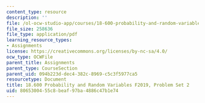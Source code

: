 ```yaml
---
content_type: resource
description: ''
file: /ol-ocw-studio-app/courses/18-600-probability-and-random-variables-fall-2019/8065300455c8beaf97ba4886c47b1e74_MIT18_600F19_Pset2.pdf
file_size: 258636
file_type: application/pdf
learning_resource_types:
- Assignments
license: https://creativecommons.org/licenses/by-nc-sa/4.0/
ocw_type: OCWFile
parent_title: Assignments
parent_type: CourseSection
parent_uid: 094b223d-dec4-382c-8969-c5c3f5977ca5
resourcetype: Document
title: 18.600 Probability and Random Variables F2019, Problem Set 2
uid: 80653004-55c8-beaf-97ba-4886c47b1e74
---
```

